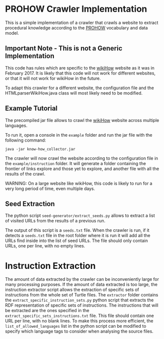 # PROHOW Crawler Implementation

This is a simple implementation of a crawler that crawls a website to extract procedural knowledge according to the [PROHOW](https://w3id.org/prohow/) vocabulary and data model.

## Important Note - This is not a Generic Implementation

This code has rules which are specific to the [wikiHow](wikihow.com) website as it was in February 2017. It is likely that this code will not work for different websites, or that it will not work for wikiHow in the future. 

To adapt this crawler for a different website, the configuration file and the HTMLparserWikiHow.java class will most likely need to be modified.

## Example Tutorial

The precompiled jar file allows to crawl the [wikiHow](wikihow.com) website across multiple languages.

To run it, open a console in the `example` folder and run the jar file with the following command:
```
java -jar know-how_collector.jar
```

The crawler will now crawl the website according to the configuration file in the `example/instruction` folder. It will generate a folder containing the frontier of links explore and those yet to explore, and another file with all the results of the crawl.

WARNING: On a large website like wikiHow, this code is likely to run for a very long period of time, even multiple days.

## Seed Extraction

The python script `seed-generator/extract_seeds.py` allows to extract a list of visited URLs from the results of a previous run.

The output of this script is a `seeds.txt` file. When the crawler is run, if it detects a `seeds.txt` file in the root folder where it is run it will add all the URLs find inside into the list of seed URLs. The file should only contain URLs, one per line, with no empty lines.

# Instruction Extraction

The amount of data extracted by the crawler can be inconveniently large for many processing purposes. If the amount of data extracted is too large, the instruction extractor script allows the extraction of specific sets of instructions from the whole set of Turtle files. The `extractor` folder contains the `extract_specific_instruction_sets.py` python script that extracts the RDF representation of specific sets of instructions. The instructions that will be extracted are the ones specified in the `extract_specific_sets_instructions.txt` file. This file should contain one URL per line, with no blank lines. To make this process more efficient, the `list_of_allowed_languages` list in the python script can be modified to specify which language tags to consider when analysing the source files.
